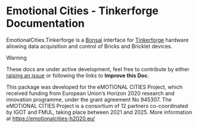 # **Emotional Cities - Tinkerforge** Documentation

EmotionalCities.Tinkerforge is a [Bonsai](https://bonsai-rx.org/) interface for [Tinkerforge](https://www.tinkerforge.com/) hardware allowing data acquisition and control of Bricks and Bricklet devices.

> [!Warning]
> These docs are under active development, feel free to contribute by either [raising an issue](https://github.com/emotional-cities/tinkerforge/issues) or following the links to **Improve this Doc**.

This package was developed for the eMOTIONAL CITIES Project, which received funding from European Union’s Horizon 2020 research and innovation programme, under the grant agreement No 945307. The eMOTIONAL CITIES Project is a consortium of 12 partners co-coordinated by IGOT and FMUL, taking place between 2021 and 2025. More information at https://emotionalcities-h2020.eu/
